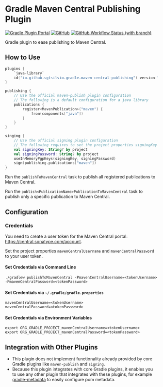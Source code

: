 # Gradle Maven Central Publishing Plugin

[![Gradle Plugin Portal](https://img.shields.io/gradle-plugin-portal/v/io.github.sgtsilvio.gradle.maven-central-publishing?color=brightgreen&style=for-the-badge)](https://plugins.gradle.org/plugin/io.github.sgtsilvio.gradle.maven-central-publishing)
[![GitHub](https://img.shields.io/github/license/sgtsilvio/gradle-maven-central-publishing?color=brightgreen&style=for-the-badge)](LICENSE)
[![GitHub Workflow Status (with branch)](https://img.shields.io/github/actions/workflow/status/sgtsilvio/gradle-maven-central-publishing/check.yml?branch=main&style=for-the-badge)](https://github.com/SgtSilvio/gradle-maven-central-publishing/actions/workflows/check.yml?query=branch%3Amain)

Gradle plugin to ease publishing to Maven Central.

## How to Use

```kotlin
plugins {
    `java-library`
    id("io.github.sgtsilvio.gradle.maven-central-publishing") version "0.1.0"
}

publishing {
    // Use the official maven-publish plugin configuration
    // The following is a default configuration for a java library
    publications {
        register<MavenPublication>("maven") {
            from(components["java"])
        }
    }
}

singing {
    // Use the official signing plugin configuration
    // The following requires to set the project properties signingKey and signingPassword to the PGP key and passphrase
    val signingKey: String? by project
    val signingPassword: String? by project
    useInMemoryPgpKeys(signingKey, signingPassword)
    sign(publishing.publications["maven"])
}
```

Run the `publishToMavenCentral` task to publish all registered publications to Maven Central.

Run the `publish<PublicationName>PublicationToMavenCentral` task to publish only a specific publication to Maven Central.

## Configuration

### Credentials

You need to create a user token for the Maven Central portal: https://central.sonatype.com/account.

Set the project properties `mavenCentralUsername` and `mavenCentralPassword` to your user token.

#### Set Credentials via Command Line

```shell
./gradlew publishToMavenCentral -PmavenCentralUsername=<tokenUsername> -PmavenCentralPassword=<tokenPassword>
```

#### Set Credentials via `~/.gradle/gradle.properties`

```properties
mavenCentralUsername=<tokenUsername>
mavenCentralPassword=<tokenPassword>
```

#### Set Credentials via Environment Variables

```shell
export ORG_GRADLE_PROJECT_mavenCentralUsername=<tokenUsername>
export ORG_GRADLE_PROJECT_mavenCentralPassword=<tokenPassword>
```

## Integration with Other Plugins

- This plugin does not implement functionality already provided by core Gradle plugins like `maven-publish` and `signing`.
- Because this plugin integrates with core Gradle plugins, it enables you to use any other plugin that integrates with these plugins, for example [gradle-metadata](https://github.com/SgtSilvio/gradle-metadata) to easily configure pom metadata.
